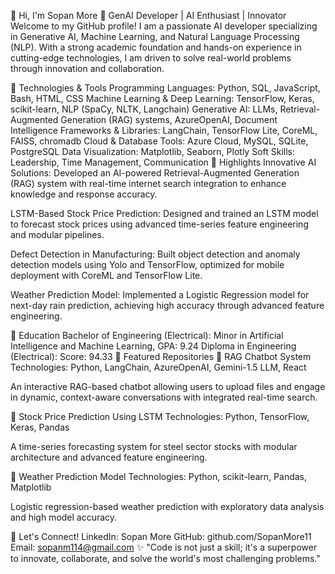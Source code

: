 👋 Hi, I'm Sopan More
🚀 GenAI Developer | AI Enthusiast | Innovator
Welcome to my GitHub profile! I am a passionate AI developer specializing in Generative AI, Machine Learning, and Natural Language Processing (NLP). With a strong academic foundation and hands-on experience in cutting-edge technologies, I am driven to solve real-world problems through innovation and collaboration.

🔧 Technologies & Tools
Programming Languages: Python, SQL, JavaScript, Bash, HTML, CSS
Machine Learning & Deep Learning: TensorFlow, Keras, scikit-learn, NLP (SpaCy, NLTK, Langchain)
Generative AI: LLMs, Retrieval-Augmented Generation (RAG) systems, AzureOpenAI, Document Intelligence
Frameworks & Libraries: LangChain, TensorFlow Lite, CoreML, FAISS, chromadb
Cloud & Database Tools: Azure Cloud, MySQL, SQLite, PostgreSQL
Data Visualization: Matplotlib, Seaborn, Plotly
Soft Skills: Leadership, Time Management, Communication
🌟 Highlights
Innovative AI Solutions:
Developed an AI-powered Retrieval-Augmented Generation (RAG) system with real-time internet search integration to enhance knowledge and response accuracy.

LSTM-Based Stock Price Prediction:
Designed and trained an LSTM model to forecast stock prices using advanced time-series feature engineering and modular pipelines.

Defect Detection in Manufacturing:
Built object detection and anomaly detection models using Yolo and TensorFlow, optimized for mobile deployment with CoreML and TensorFlow Lite.

Weather Prediction Model:
Implemented a Logistic Regression model for next-day rain prediction, achieving high accuracy through advanced feature engineering.

📘 Education
Bachelor of Engineering (Electrical): Minor in Artificial Intelligence and Machine Learning, GPA: 9.24
Diploma in Engineering (Electrical): Score: 94.33
📂 Featured Repositories
🔹 RAG Chatbot System
Technologies: Python, LangChain, AzureOpenAI, Gemini-1.5 LLM, React

An interactive RAG-based chatbot allowing users to upload files and engage in dynamic, context-aware conversations with integrated real-time search.

🔹 Stock Price Prediction Using LSTM
Technologies: Python, TensorFlow, Keras, Pandas

A time-series forecasting system for steel sector stocks with modular architecture and advanced feature engineering.

🔹 Weather Prediction Model
Technologies: Python, scikit-learn, Pandas, Matplotlib

Logistic regression-based weather prediction with exploratory data analysis and high model accuracy.

🤝 Let's Connect!
LinkedIn: Sopan More
GitHub: github.com/SopanMore11
Email: sopanm114@gmail.com
✨ "Code is not just a skill; it's a superpower to innovate, collaborate, and solve the world's most challenging problems."
